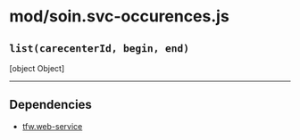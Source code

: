 # mod/soin.svc-occurences.js
## `list(carecenterId, begin, end)`

[object Object]


----

## Dependencies
* [tfw.web-service](tfw.web-service.md)